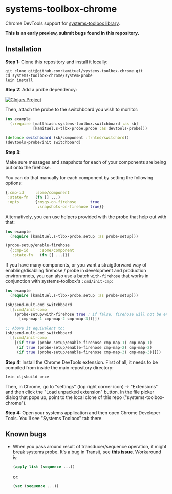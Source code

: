 # systems-toolbox-chrome
Chrome DevTools support for [systems-toolbox library](https://github.com/matthiasn/systems-toolbox).

**This is an early preview, submit bugs found in this repository.**

## Installation

**Step 1:**
Clone this repository and install it locally:

```shell
git clone git@github.com:kamituel/systems-toolbox-chrome.git
cd systems-toolbox-chrome/system-probe
lein install
```

**Step 2:**
Add a probe dependency:

[![Clojars Project](http://clojars.org/kamituel/s-tlbx-probe/latest-version.svg)](http://clojars.org/kamituel/s-tlbx-probe)

Then, attach the probe to the switchboard you wish to monitor:

```clojure
(ns example
  (:require [matthiasn.systems-toolbox.switchboard :as sb]
            [kamituel.s-tlbx-probe.probe :as devtools-probe]))

(defonce switchboard (sb/component :frntnd/switchbrd))
(devtools-probe/init switchboard)
```

**Step 3:**

Make sure messages and snapshots for each of your components are being put onto the firehose.

You can do that manually for each component by setting the following options:

```clojure
{:cmp-id     :some/component
 :state-fn   (fn [] ...)
 :opts       {:msgs-on-firehose      true
              :snapshots-on-firehose true}}
```

Alternatively, you can use helpers provided with the probe that help out with that:

```clojure
(ns example
  (require [kamituel.s-tlbx-probe.setup :as probe-setup]))

(probe-setup/enable-firehose
  {:cmp-id     :some/component
   :state-fn   (fn [] ...)})

```

If you have many components, or you want a straigtforward way of enabling/disabling firehose / probe in development and production environmnets, you can also use a batch `with-firehose` that works in conjunction with systems-toolbox's `:cmd/init-cmp`:

```clojure
(ns example
  (require [kamituel.s-tlbx-probe.setup :as probe-setup]))

(sb/send-mult-cmd switchboard
  [[:cmd/init-comp
    (probe-setup/with-firehose true ; if false, firehose will not be enabled.
      [cmp-map-1 cmp-map-2 cmp-map-3])]])

;; Above it equivalent to:
(sb/send-mult-cmd switchboard
  [[:cmd/init-comp
    [(if true (probe-setup/enable-firehose cmp-map-1) cmp-map-1)
     (if true (probe-setup/enable-firehose cmp-map-2) cmp-map-2)
     (if true (probe-setup/enable-firehose cmp-map-3) cmp-map-3)]]])
```

**Step 4:**
Install the Chrome DevTools extension. First of all, it needs to be compiled from inside the main repository directory:

```shell
lein cljsbuild once
```

Then, in Chrome, go to "settings" (top right corner icon) ->
"Extensions" and then click the "Load unpacked extension" button. In the file picker dialog that pops up,
point to the local clone of this repo ("systems-toolbox-chrome").

**Step 4:**
Open your systems application and then open Chrome Developer Tools. You'll see "Systems Toolbox" tab there.

## Known bugs

- When you pass around result of transducer/sequence operation, it might break systems probe.
  It's a bug in Transit, see **[this issue](https://github.com/cognitect/transit-cljs/issues/30)**.
  Workaround is:

  ```clojure
  (apply list (sequence ...))
  ```

  or:

  ```clojure
  (vec (sequence ...))
  ```
